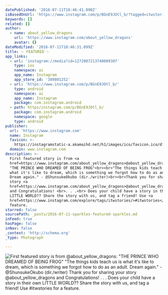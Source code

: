 ```yaml
---
datePublished: '2016-07-11T10:46:41.098Z'
isBasedOnUrl: 'https://www.instagram.com/p/BGnE9JOtl_b/?tagged=itwstories'
keywords: []
related: []
author:
  - name: about_yellow_dragons
    url: 'https://www.instagram.com/about_yellow_dragons'
    avatar: {}
dateModified: '2016-07-11T10:46:31.099Z'
title: ✨ FEATURED ✨
app_links:
  - url: 'instagram://media?id=1272007213740089307'
    type: ios
    namespace: ai
    app_name: Instagram
    app_store_id: '389801252'
  - url: 'https://www.instagram.com/p/BGnE9JOtl_b/'
    type: android
    namespace: ai
    app_name: Instagram
    package: com.instagram.android
  - path: https/instagram.com/p/BGnE9JOtl_b/
    package: com.instagram.android
    namespace: google
    type: android
publisher:
  url: 'https://www.instagram.com'
  name: Instagram
  favicon: >-
    https://instagramstatic-a.akamaihd.net/h1/images/ico/favicon.ico/dfa85bb1fd63.ico
  domain: www.instagram.com
description: >-
  First featured story is from <a
  href=https://www.instagram.com/about_yellow_dragons>@about_yellow_dragons</a>:
  "THE PRINCE WHO DREAMED OF BEING FROG"<br><br>"The things kids teach us is
  what it's like to dream, which is something we forgot how to do as an adult.
  Dream again." - @ShunsukeOkubo (dir./writer)<br><br>Thank you for sharing your
  story <a
  href=https://www.instagram.com/about_yellow_dragons>@about_yellow_dragons</a>
  and Congratulations! <br>. . .<br> Does your child have a story in their own
  LITTLE WORLD?? Share the story with us, and tag a friend! Use <a
  href=https://www.instagram.com/explore/tags/itwstories/>#itwstories</a> for a
  feature.
starred: false
sourcePath: _posts/2016-07-11-sparkles-featured-sparkles.md
inFeed: true
hasPage: false
inNav: false
_context: 'http://schema.org'
_type: Photograph

---
```

![First featured story is from <a href=https://www.instagram.com/about_yellow_dragons>@about_yellow_dragons</a>: "THE PRINCE WHO DREAMED OF BEING FROG"<br><br>"The things kids teach us is what it's like to dream, which is something we forgot how to do as an adult. Dream again." - @ShunsukeOkubo (dir./writer)<br><br>Thank you for sharing your story <a href=https://www.instagram.com/about_yellow_dragons>@about_yellow_dragons</a> and Congratulations! <br>. . .<br> Does your child have a story in their own LITTLE WORLD?? Share the story with us, and tag a friend! Use <a href=https://www.instagram.com/explore/tags/itwstories/>#itwstories</a> for a feature.](https://s3-us-west-2.amazonaws.com/the-grid-img/p/6574b22f7941d2d99bb46e11a0e473c445f82099.jpg)